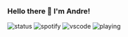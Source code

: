 ### Hello there 👋 I'm Andre!

![status](http://dev.andreyap.com:8443/status/217963862245244928?)
![spotify](http://dev.andreyap.com:8443/spotify/217963862245244928?)
![vscode](http://dev.andreyap.com:8443/vscode/217963862245244928?)
![playing](http://dev.andreyap.com:8443/playing/217963862245244928?)

<!--
**lightcoxa/lightcoxa** is a ✨ _special_ ✨ repository because its `README.md` (this file) appears on your GitHub profile.

Here are some ideas to get you started:

- 🔭 I’m currently working on ...
- 🌱 I’m currently learning ...
- 👯 I’m looking to collaborate on ...
- 🤔 I’m looking for help with ...
- 💬 Ask me about ...
- 📫 How to reach me: ...
- 😄 Pronouns: ...
- ⚡ Fun fact: ...
-->
